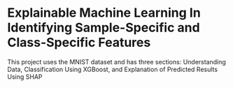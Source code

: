# Explainable Machine Learning In Identifying Sample-Specific and Class-Specific Features

This project uses the MNIST dataset and has three sections: Understanding Data, Classification Using XGBoost, and Explanation of Predicted Results Using SHAP

